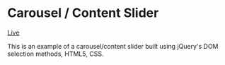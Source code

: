 # Carousel / Content Slider

[Live](http://maggieliu.me/slider/)

This is an example of a carousel/content slider built using jQuery's
DOM selection methods, HTML5, CSS.
